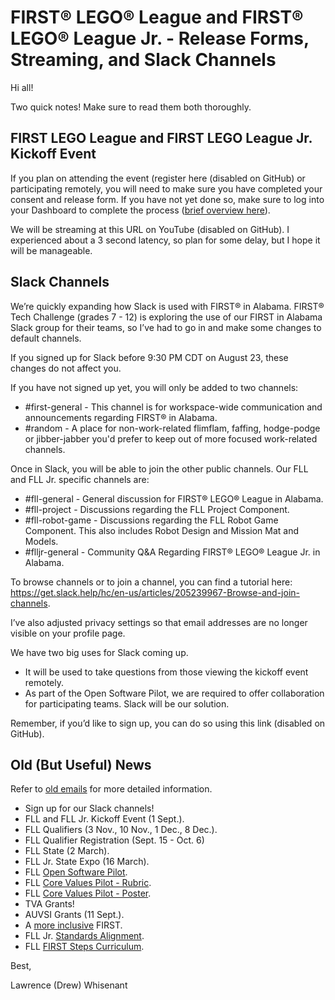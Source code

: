 # FIRST® LEGO® League and FIRST® LEGO® League Jr. - Release Forms, Streaming, and Slack Channels

Hi all!

Two quick notes! Make sure to read them both thoroughly.

## FIRST LEGO League and FIRST LEGO League Jr. Kickoff Event
If you plan on attending the event (register here (disabled on GitHub) or participating remotely, you will need to make sure you have completed your consent and release form. 
If you have not yet done so, make sure to log into your Dashboard to complete the process ([brief overview here](https://www.youtube.com/watch?v=relrPJqWaKg)).

We will be streaming at this URL on YouTube (disabled on GitHub). 
I experienced about a 3 second latency, so plan for some delay, but I hope it will be manageable.

## Slack Channels
We’re quickly expanding how Slack is used with FIRST® in Alabama. 
FIRST® Tech Challenge (grades 7 - 12) is exploring the use of our FIRST in Alabama Slack group for their teams, so I’ve had to go in and make some changes to default channels.

If you signed up for Slack before 9:30 PM CDT on August 23, these changes do not affect you.

If you have not signed up yet, you will only be added to two channels:
* #first-general - This channel is for workspace-wide communication and announcements regarding FIRST® in Alabama.
* #random - A place for non-work-related flimflam, faffing, hodge-podge or jibber-jabber you'd prefer to keep out of more focused work-related channels.

Once in Slack, you will be able to join the other public channels. Our FLL and FLL Jr. specific channels are:
* #fll-general - General discussion for FIRST® LEGO® League in Alabama.
* #fll-project - Discussions regarding the FLL Project Component.
* #fll-robot-game - Discussions regarding the FLL Robot Game Component. This also includes Robot Design and Mission Mat and Models.
* #flljr-general - Community Q&A Regarding FIRST® LEGO® League Jr. in Alabama.

To browse channels or to join a channel, you can find a tutorial here: https://get.slack.help/hc/en-us/articles/205239967-Browse-and-join-channels.

I’ve also adjusted privacy settings so that email addresses are no longer visible on your profile page.

We have two big uses for Slack coming up.
* It will be used to take questions from those viewing the kickoff event remotely.
* As part of the Open Software Pilot, we are required to offer collaboration for participating teams. Slack will be our solution.

Remember, if you’d like to sign up, you can do so using this link (disabled on GitHub).

## Old (But Useful) News
Refer to [old emails](https://github.com/drewwhis/first-in-alabama/tree/main/first-lego-league/2018_2019/email_blasts) for more detailed information.
* Sign up for our Slack channels!
* FLL and FLL Jr. Kickoff Event (1 Sept.).
* FLL Qualifiers (3 Nov., 10 Nov., 1 Dec., 8 Dec.).
* FLL Qualifier Registration (Sept. 15 - Oct. 6)
* FLL State (2 March).
* FLL Jr. State Expo (16 March).
* FLL [Open Software Pilot](https://github.com/drewwhis/first-in-alabama/blob/main/first-lego-league/2018_2019/judging/robot-design/open-software-platform-pilot-robot-game-updates.pdf).
* FLL [Core Values Pilot - Rubric](https://github.com/drewwhis/first-in-alabama/blob/main/first-lego-league/2018_2019/judging/core-values/core-values-rubric-2018-pilot.pdf).
* FLL [Core Values Pilot - Poster](https://github.com/drewwhis/first-in-alabama/blob/main/first-lego-league/2018_2019/judging/core-values/core-values-poster-2018-pilot.pdf).
* TVA Grants!
* AUVSI Grants (11 Sept.).
* A [more inclusive](https://www.firstinspires.org/about/diversityinclusion?utm_source=partner-blast&utm_medium=flljr&utm_campaign=edi-training-019) FIRST.
* FLL Jr. [Standards Alignment](https://www.firstinspires.org/resource-library/flljr/standard-alignment-map).
* FLL [FIRST Steps Curriculum](http://info.firstinspires.org/fll-first-steps-request).

Best,

Lawrence (Drew) Whisenant
